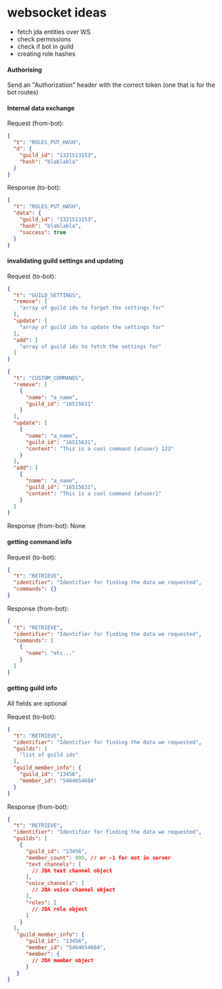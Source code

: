 # websocket ideas

- fetch jda entities over WS
- check permissions
- check if bot in guild
- creating role hashes

#### Authorising
Send an "Authorization" header with the correct token (one that is for the bot routes)


#### Internal data exchange
Request (from-bot):
```json
{
  "t": "ROLES_PUT_HASH",
  "d": {
    "guild_id": "1321513153",
    "hash": "blablabla"
  }
}
```
Response (to-bot):
```json
{
  "t": "ROLES_PUT_HASH",
  "data": {
    "guild_id": "1321513153",
    "hash": "blablabla",
    "success": true 
  }
}
```

#### invalidating guild settings and updating
Request (to-bot):
```json
{
  "t": "GUILD_SETTINGS",
  "remove": [
    "array of guild ids to forget the settings for"
  ],
  "update": [
    "array of guild ids to update the settings for"
  ],
  "add": [
    "array of guild ids to fetch the settings for"
  ]
}
```
```json
{
  "t": "CUSTOM_COMMANDS",
  "remove": [
    {
      "name": "a_name",
      "guild_id": "16515631"
    }
  ],
  "update": [
    {
      "name": "a_name",
      "guild_id": "16515631",
      "content": "This is a cool command {atuser} 123"
    }
  ],
  "add": [
    {
      "name": "a_name",
      "guild_id": "16515631",
      "content": "This is a cool command {atuser}"
    }
  ]
}
```
Response (from-bot): None

#### getting command info
Request (to-bot):
```json
{
  "t": "RETRIEVE",
  "identifier": "Identifier for finding the data we requested",
  "commands": {}
}
```
Response (from-bot):
```json
{
  "t": "RETRIEVE",
  "identifier": "Identifier for finding the data we requested",
  "commands": [
    {
      "name": "etc..."
    }
  ]
}
```

#### getting guild info
All fields are optional

Request (to-bot):
```json
{
  "t": "RETRIEVE",
  "identifier": "Identifier for finding the data we requested",
  "guilds": [
    "list of guild ids"
  ],
  "guild_member_info": {
    "guild_id": "13456",
    "member_id": "5464654684"
  }
}
```
Response (from-bot):
```json
{
  "t": "RETRIEVE",
  "identifier": "Identifier for finding the data we requested",
  "guilds": [
    {
      "guild_id": "13456",
      "member_count": 999, // or -1 for not in server
      "text_channels": [
        // JDA text channel object
      ],
      "voice_channels": [
        // JDA voice channel object
      ],
      "roles": [
        // JDA role object
      ]
    }
  ],
   "guild_member_info": {
      "guild_id": "13456",
      "member_id": "5464654684",
      "member": {
        // JDA member object
      }
   }
}
```
